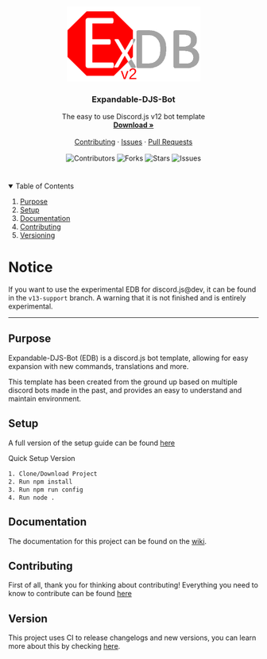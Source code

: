 <!--PROJECT HEAD-->
<br />
<p align="center">
    <img src='assets/logo_269x150.png' alt='Logo'>

  <h3 align="center">Expandable-DJS-Bot</h3>

  <p align="center">
    The easy to use Discord.js v12 bot template
    <br />
    <a href="https://github.com/AngelNull/expandable-djs-bot/releases"><strong>Download »</strong></a>
    <br />
    <br />
    <a href="#contributing">Contributing</a>
    ·
    <a href="https://github.com/AngelNull/expandable-djs-bot/issues">Issues</a>
    ·
    <a href="https://github.com/AngelNull/expandable-djs-bot/pulls">Pull Requests</a>
  </p>
</p>

<p align="center">
<!--Contributors-->
<img src="https://img.shields.io/github/contributors/AngelNull/expandable-djs-bot.svg?style=for-the-badge" align="center" alt='Contributors'>
<!--Forks-->
<img src="https://img.shields.io/github/forks/AngelNull/expandable-djs-bot.svg?style=for-the-badge" align="center" alt='Forks' >
<!--Stars-->
<img src="https://img.shields.io/github/stars/AngelNull/expandable-djs-bot.svg?style=for-the-badge" align="center" alt='Stars' >
<!--Issues-->
<img src="https://img.shields.io/github/issues/AngelNull/expandable-djs-bot.svg?style=for-the-badge" align="center" alt='Issues' >
</p>

# 

<!-- TABLE OF CONTENTS -->
<details open="open">
  <summary>Table of Contents</summary>
  <ol>
    <li>
      <a href="#purpose">Purpose</a>
    </li>
    <li>
      <a href="#setup">Setup</a>
    </li>
    <li><a href="#documentation">Documentation</a></li>
    <li><a href="#contributing">Contributing</a></li>
    <li><a href="#versioning">Versioning</a></li>
  </ol>
</details>


# Notice 
If you want to use the experimental EDB for discord.js@dev, it can be found in the `v13-support` branch. A warning that it is not finished and is entirely experimental. 

--- 

## Purpose
Expandable-DJS-Bot (EDB) is a discord.js bot template, allowing for easy expansion with new commands, translations and more. 

This template has been created from the ground up based on multiple discord bots made in the past, and provides an easy to understand and maintain environment.

## Setup
A full version of the setup guide can be found [here](https://github.com/AngelNull/expandable-djs-bot/wiki/Getting-Started-(v2)p)

Quick Setup Version
```
1. Clone/Download Project
2. Run npm install
3. Run npm run config 
4. Run node .
````

## Documentation
The documentation for this project can be found on the [wiki](https://github.com/AngelNull/expandable-djs-bot/wiki/).

## Contributing
First of all, thank you for thinking about contributing! Everything you need to know to contribute can be found [here](./.github/CONTRIBUTING.md)

## Version
This project uses CI to release changelogs and new versions, you can learn more about this by checking [here](./.github/VERSIONING.MD).
